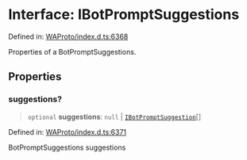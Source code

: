 # Interface: IBotPromptSuggestions

Defined in: [WAProto/index.d.ts:6368](https://github.com/Fokusdotid/bail/blob/0fe6346a5ff68a74eb71890335c982b44e2da604/WAProto/index.d.ts#L6368)

Properties of a BotPromptSuggestions.

## Properties

### suggestions?

> `optional` **suggestions**: `null` \| [`IBotPromptSuggestion`](IBotPromptSuggestion.md)[]

Defined in: [WAProto/index.d.ts:6371](https://github.com/Fokusdotid/bail/blob/0fe6346a5ff68a74eb71890335c982b44e2da604/WAProto/index.d.ts#L6371)

BotPromptSuggestions suggestions
